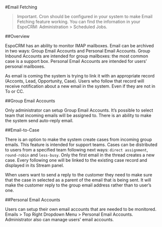 #Email Fetching


>Important. Cron should be configured in your system to make Email Fetching feature working. You can find the infornation in your EspoCRM: Administration > Scheduled Jobs.


##Overview

EspoCRM has an ability to monitor IMAP mailboxes. Email can be archived in two ways: Group Email Accounts and Personal Email Accounts. Group Inbound Accounts are intended for group mailboxes: the most common case is a support box. Personal Email Accounts are intended for users’ personal mailboxes.

As email is coming the system is trying to link it with an appropriate record (Acconts, Lead, Opportunity, Case). Users who follow that record will receive notification about a new email in the system. Even if they are not in To or CC.

##Group Email Accounts

Only administrator can setup Group Email Accounts. It’s possible to select team that incoming emails will be assigned to. There is an ability to make the system send auto-reply email.

##Email-to-Case

There is an option to make the system create cases from incoming group emails. 
This feature is intended for support teams. 
Cases can be distributed to users from a specified team following next ways: 
`direct assignment`, `round-robin` and `less-busy`. 
Only the first email in the thread creates a new case. 
Every following one will be linked to the existing case record and displayed in its Stream panel.

When users want to send a reply to the customer they need to make sure that the case in selected as a parent of the email that is being sent. It will make the customer reply to the group email address rather than to user’s one.

##Personal Email Accounts

Users can setup their own email accounts that are needed to be monitored. Emails > Top Right Dropdown Menu > Personal Email Accounts. Administrator also can manage users' email accounts.
